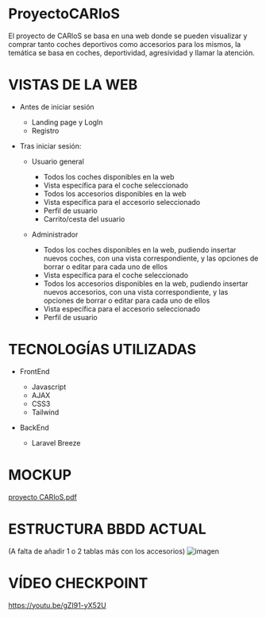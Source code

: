 # ProyectoCARloS
El proyecto de CARloS se basa en una web donde se pueden visualizar y comprar tanto coches deportivos como accesorios para los mismos, la temática se basa en coches, deportividad, agresividad y llamar la atención.

# VISTAS DE LA WEB

  - Antes de iniciar sesión  
    - Landing page y LogIn
    - Registro

  - Tras iniciar sesión:
    - Usuario general
      - Todos los coches disponibles en la web
      - Vista específica para el coche seleccionado
      - Todos los accesorios disponibles en la web
      - Vista específica para el accesorio seleccionado
      - Perfil de usuario
      - Carrito/cesta del usuario

    - Administrador
      - Todos los coches disponibles en la web, pudiendo insertar nuevos coches, con una vista correspondiente,
        y las opciones de borrar o editar para cada uno de ellos
      - Vista específica para el coche seleccionado
      - Todos los accesorios disponibles en la web, pudiendo insertar nuevos accesorios, con una vista correspondiente,
        y las opciones de borrar o editar para cada uno de ellos
      - Vista específica para el accesorio seleccionado
      - Perfil de usuario
  
 # TECNOLOGÍAS UTILIZADAS
 
  - FrontEnd
    - Javascript
    - AJAX
    - CSS3
    - Tailwind
      
  - BackEnd
    - Laravel Breeze

 # MOCKUP
[proyecto CARloS.pdf](https://github.com/CarlosMansoPerez/ProyectoCARloS/files/11157819/proyecto.CARloS.pdf)

 # ESTRUCTURA BBDD ACTUAL
 (A falta de añadir 1 o 2 tablas más con los accesorios)
![imagen](https://github.com/CarlosMansoPerez/ProyectoCARloS/assets/91953208/a5db6753-0c99-4ed3-b8a2-9c25217e70b9)


 # VÍDEO CHECKPOINT
https://youtu.be/gZI91-yX52U
